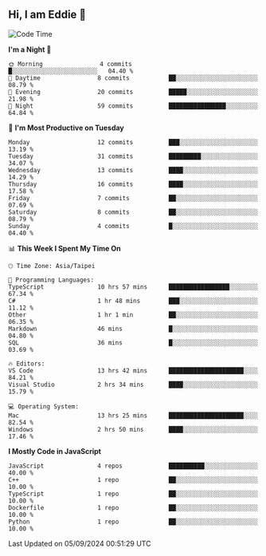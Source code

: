 ## Hi, I am Eddie 👋

<!--START_SECTION:waka-->
![Code Time](http://img.shields.io/badge/Code%20Time-318%20hrs%2013%20mins-blue)

**I'm a Night 🦉** 

```text
🌞 Morning                4 commits           █░░░░░░░░░░░░░░░░░░░░░░░░   04.40 % 
🌆 Daytime                8 commits           ██░░░░░░░░░░░░░░░░░░░░░░░   08.79 % 
🌃 Evening                20 commits          █████░░░░░░░░░░░░░░░░░░░░   21.98 % 
🌙 Night                  59 commits          ████████████████░░░░░░░░░   64.84 % 
```
📅 **I'm Most Productive on Tuesday** 

```text
Monday                   12 commits          ███░░░░░░░░░░░░░░░░░░░░░░   13.19 % 
Tuesday                  31 commits          █████████░░░░░░░░░░░░░░░░   34.07 % 
Wednesday                13 commits          ████░░░░░░░░░░░░░░░░░░░░░   14.29 % 
Thursday                 16 commits          ████░░░░░░░░░░░░░░░░░░░░░   17.58 % 
Friday                   7 commits           ██░░░░░░░░░░░░░░░░░░░░░░░   07.69 % 
Saturday                 8 commits           ██░░░░░░░░░░░░░░░░░░░░░░░   08.79 % 
Sunday                   4 commits           █░░░░░░░░░░░░░░░░░░░░░░░░   04.40 % 
```


📊 **This Week I Spent My Time On** 

```text
🕑︎ Time Zone: Asia/Taipei

💬 Programming Languages: 
TypeScript               10 hrs 57 mins      █████████████████░░░░░░░░   67.34 % 
C#                       1 hr 48 mins        ███░░░░░░░░░░░░░░░░░░░░░░   11.12 % 
Other                    1 hr 1 min          ██░░░░░░░░░░░░░░░░░░░░░░░   06.35 % 
Markdown                 46 mins             █░░░░░░░░░░░░░░░░░░░░░░░░   04.80 % 
SQL                      36 mins             █░░░░░░░░░░░░░░░░░░░░░░░░   03.69 % 

🔥 Editors: 
VS Code                  13 hrs 42 mins      █████████████████████░░░░   84.21 % 
Visual Studio            2 hrs 34 mins       ████░░░░░░░░░░░░░░░░░░░░░   15.79 % 

💻 Operating System: 
Mac                      13 hrs 25 mins      █████████████████████░░░░   82.54 % 
Windows                  2 hrs 50 mins       ████░░░░░░░░░░░░░░░░░░░░░   17.46 % 
```

**I Mostly Code in JavaScript** 

```text
JavaScript               4 repos             ██████████░░░░░░░░░░░░░░░   40.00 % 
C++                      1 repo              ██░░░░░░░░░░░░░░░░░░░░░░░   10.00 % 
TypeScript               1 repo              ██░░░░░░░░░░░░░░░░░░░░░░░   10.00 % 
Dockerfile               1 repo              ██░░░░░░░░░░░░░░░░░░░░░░░   10.00 % 
Python                   1 repo              ██░░░░░░░░░░░░░░░░░░░░░░░   10.00 % 
```




 Last Updated on 05/09/2024 00:51:29 UTC
<!--END_SECTION:waka-->
